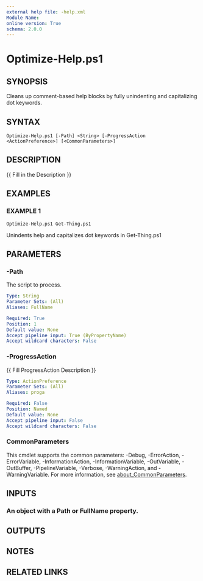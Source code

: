 ```yaml
---
external help file: -help.xml
Module Name:
online version: True
schema: 2.0.0
---
```


# Optimize-Help.ps1

## SYNOPSIS
Cleans up comment-based help blocks by fully unindenting and capitalizing dot keywords.

## SYNTAX

```
Optimize-Help.ps1 [-Path] <String> [-ProgressAction <ActionPreference>] [<CommonParameters>]
```

## DESCRIPTION
{{ Fill in the Description }}

## EXAMPLES

### EXAMPLE 1
```
Optimize-Help.ps1 Get-Thing.ps1
```

Unindents help and capitalizes dot keywords in Get-Thing.ps1

## PARAMETERS

### -Path
The script to process.

```yaml
Type: String
Parameter Sets: (All)
Aliases: FullName

Required: True
Position: 1
Default value: None
Accept pipeline input: True (ByPropertyName)
Accept wildcard characters: False
```

### -ProgressAction
{{ Fill ProgressAction Description }}

```yaml
Type: ActionPreference
Parameter Sets: (All)
Aliases: proga

Required: False
Position: Named
Default value: None
Accept pipeline input: False
Accept wildcard characters: False
```

### CommonParameters
This cmdlet supports the common parameters: -Debug, -ErrorAction, -ErrorVariable, -InformationAction, -InformationVariable, -OutVariable, -OutBuffer, -PipelineVariable, -Verbose, -WarningAction, and -WarningVariable. For more information, see [about_CommonParameters](http://go.microsoft.com/fwlink/?LinkID=113216).

## INPUTS

### An object with a Path or FullName property.
## OUTPUTS

## NOTES

## RELATED LINKS
